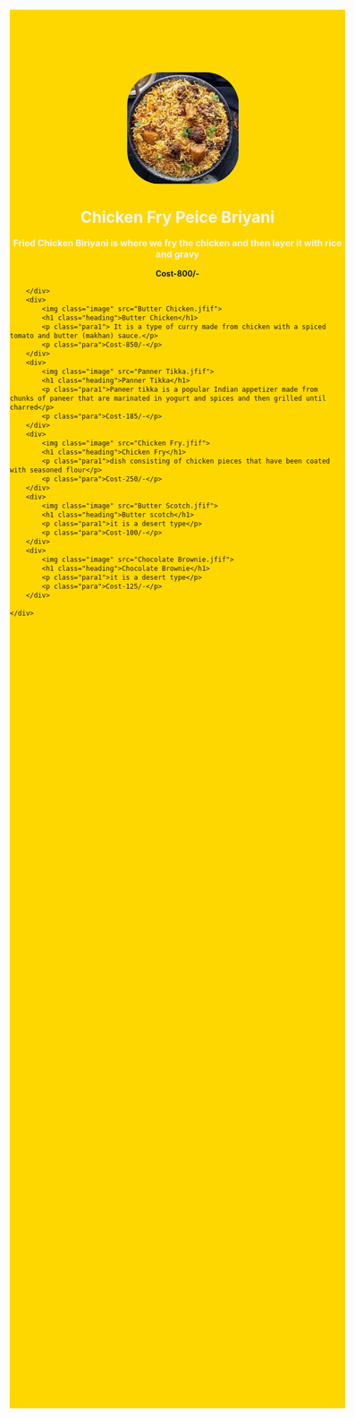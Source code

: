 <!DOCTYPE html>
<html lang="en">
<head>
    <meta charset="UTF-8">
    <meta name="viewport" content="width=device-width, initial-scale=1.0">
    <title>Document</title>
    <link rel="icon" type="image" link="https://encrypted-tbn0.gstatic.com/images?q=tbn:ANd9GcTCi6TIn1LVd-ke8wXueGbjpj9TEUC4CoT7vpBIGTjS4Q&s">

</head>
<style>
    .container{
        margin: 100px;
        height: 2500px;
        width: 600px;
        justify-content: center;
        border: 10px;
        background-color: gold;
        

    }
    .para{
        text-align: center;
        font-weight: bolder;

    }
    .image{
        height:200px;
        width:200px;
        margin-left:210px;
        border-radius:60px;
    }
    .heading{
        text-align: center;
        color:whitesmoke;
        font-weight: bolder;
        

    }
    .heading1{
            font-size: 60px;
            text-align: center;
            color:gold;
            text-decoration: underline;
    }
    .para1{
        font-size: medium;
        text-align:center ;
        font-weight:bold ;
        color: whitesmoke;

    }

</style>
<body>
    <div class="container">
        <h1 class="heading1">MENU CARD</h1>
        <div>
            <img class="image" src="Chicken Fry Peice Briyani.jfif">
            <h1 class="heading">Chicken Fry Peice Briyani</h1>
            <p class="para1">Fried Chicken Biriyani is where we fry the chicken and then layer it with rice and gravy</p>
            <p class="para">Cost-800/-</p>

        </div>
        <div>
            <img class="image" src="Butter Chicken.jfif">
            <h1 class="heading">Butter Chicken</h1>
            <p class="para1"> It is a type of curry made from chicken with a spiced tomato and butter (makhan) sauce.</p>
            <p class="para">Cost-850/-</p>
        </div>
        <div>
            <img class="image" src="Panner Tikka.jfif">
            <h1 class="heading">Panner Tikka</h1>
            <p class="para1">Paneer tikka is a popular Indian appetizer made from chunks of paneer that are marinated in yogurt and spices and then grilled until charred</p>
            <p class="para">Cost-185/-</p>
        </div>
        <div>
            <img class="image" src="Chicken Fry.jfif">
            <h1 class="heading">Chicken Fry</h1>
            <p class="para1">dish consisting of chicken pieces that have been coated with seasoned flour</p>
            <p class="para">Cost-250/-</p>
        </div>
        <div>
            <img class="image" src="Butter Scotch.jfif">
            <h1 class="heading">Butter scotch</h1>
            <p class="para1">it is a desert type</p>
            <p class="para">Cost-100/-</p>
        </div>
        <div>
            <img class="image" src="Chocolate Brownie.jfif">
            <h1 class="heading">Chocolate Brownie</h1>
            <p class="para1">it is a desert type</p>
            <p class="para">Cost-125/-</p>
        </div>
    
    </div>
    
</body>
</html>
